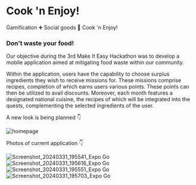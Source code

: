 # Cook 'n Enjoy!
Gamification ➕ Social goods 🟰 Cook 'n Enjoy!  
  
### Don't waste your food!  

Our objective during the 3rd Make It Easy Hackathon was to develop a mobile application aimed at mitigating food waste within our community.
  
Within the application, users have the capability to choose surplus ingredients they wish to receive missions for. These missions comprise recipes, completion of which earns users various points. These points can then be utilized to avail discounts. Moreover, each month features a designated national cuisine, the recipes of which will be integrated into the quests, complementing the selected ingredients of the user.

A new look is being planned 👇

![homepage](https://github.com/dezsokee/coDestructor-/assets/67786773/cd9fccf0-2075-492c-b78c-85c7e078b82e)

Photos of current application 👇

![Screenshot_20240331_195541_Expo Go](https://github.com/dezsokee/coDestructor-/assets/67786773/21d0aa5b-2139-456e-8656-390665388dc1)
![Screenshot_20240331_195616_Expo Go](https://github.com/dezsokee/coDestructor-/assets/67786773/f8315638-dd86-4cec-97ad-19e941e5ae7e)
![Screenshot_20240331_195551_Expo Go](https://github.com/dezsokee/coDestructor-/assets/67786773/cd90d752-8064-473c-9975-3eb1c7a0b421)
![Screenshot_20240331_195703_Expo Go](https://github.com/dezsokee/coDestructor-/assets/67786773/80a802a7-4162-4881-99bc-dc03202189ef)
